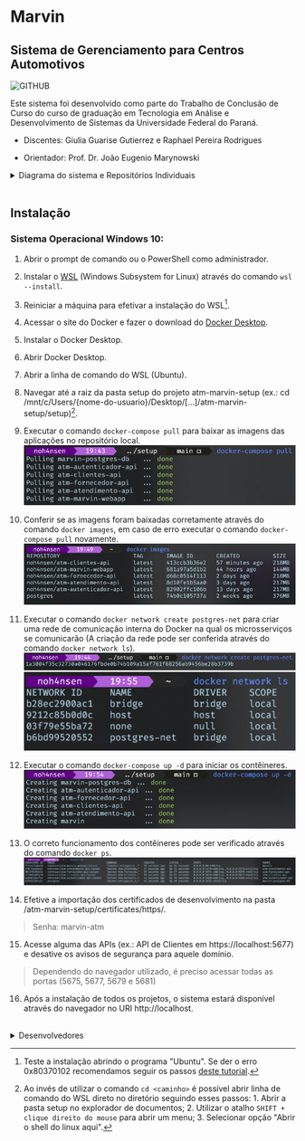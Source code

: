 # Marvin 
## Sistema de Gerenciamento para Centros Automotivos

![GITHUB](https://user-images.githubusercontent.com/82844620/167056867-3dee8596-133f-49b5-bcdb-c42c1d3e1e08.png)

Este sistema foi desenvolvido como parte do Trabalho de Conclusão de Curso do curso de graduação em Tecnologia em Análise e Desenvolvimento de Sistemas da Universidade Federal do Paraná.

- Discentes: Giulia Guarise Gutierrez e Raphael Pereira Rodrigues

- Orientador: Prof. Dr. João Eugenio Marynowski

<details>
  <summary>Diagrama do sistema e Repositórios Individuais</summary>

![Diagrama do sistema](/images/marvin.png)

 - [Marvin Webapp](https://github.com/gguarise/marvin-webapp)
   * [Imagem no Docker hub](https://hub.docker.com/repository/docker/noh4nsen/atm-marvin-webapp)
 - [Autenticador](https://github.com/noh4nsen/atm-autenticador-api)
   * [Imagem no Docker hub](https://hub.docker.com/repository/docker/noh4nsen/atm-autenticador-api)
 - [Atendimento](https://github.com/noh4nsen/atm-atendimento-api)
   * [Imagem no Docker hub](https://hub.docker.com/repository/docker/noh4nsen/atm-atendimento-api) 
 - [Fornecedor](https://github.com/noh4nsen/atm-fornecedor-api)
   * [Imagem no Docker hub](https://hub.docker.com/repository/docker/noh4nsen/atm-fornecedor-api)  
 - [Clientes](https://github.com/noh4nsen/atm-clientes-api)
   * [Imagem no Docker hub](https://hub.docker.com/repository/docker/noh4nsen/atm-clientes-api)   
 - [Setup](https://github.com/noh4nsen/atm-marvin-setup)
</details>
<br>

## Instalação
### Sistema Operacional Windows 10:

1.	Abrir o prompt de comando ou o PowerShell como administrador.

2.	Instalar o [WSL](https://docs.microsoft.com/pt-br/windows/wsl/install)  (Windows Subsystem for Linux) através do comando `wsl --install`.

3.	Reiniciar a máquina para efetivar a instalação do WSL[^1].

4.	Acessar o site do Docker e fazer o download do [Docker Desktop](https://www.docker.com/products/docker-desktop/).

5.	Instalar o Docker Desktop.

6.	Abrir Docker Desktop.

7.	Abrir a linha de comando do WSL (Ubuntu).

8.	Navegar até a raiz da pasta setup do projeto atm-marvin-setup (ex.: cd /mnt/c/Users/{nome-do-usuario}/Desktop/[…]/atm-marvin-setup/setup)[^2].

9.	Executar o comando `docker-compose pull` para baixar as imagens das aplicações no repositório local.
![Comando para baixar as imagens.](/images/inst-8.png) 
10.	Conferir se as imagens foram baixadas corretamente através do comando `docker images`, em caso de erro executar o comando `docker-compose pull` novamente. 
![Listagem de imagens](/images/inst-9.png)
11.	Executar o comando `docker network create postgres-net` para criar uma rede de comunicação interna do Docker na qual os microsserviços se comunicarão (A criação da rede pode ser conferida através do comando `docker network ls`).
![Criação de rede interna](/images/inst-10.png) 
![Listagem de redes](/images/inst-10-2.png)
12.	Executar o comando `docker-compose up -d` para iniciar os contêineres.
![Comando para iniciar os contêineres](/images/inst-11.png) 
13.	O correto funcionamento dos contêineres pode ser verificado através do comando `docker ps`.
![Comando para listagem de contêineres ativos](/images/inst-12.png) 
14.	Efetive a importação dos certificados de desenvolvimento na pasta /atm-marvin-setup/certificates/https/.
> Senha: marvin-atm
15.	Acesse alguma das APIs (ex.: API de Clientes em https://localhost:5677) e desative os avisos de segurança para aquele domínio.
> Dependendo do navegador utilizado, é preciso acessar todas as portas (5675, 5677, 5679 e 5681)
16.	Após a instalação de todos os projetos, o sistema estará disponível através do navegador no URI http://localhost.

<br>

<details>
  <summary>Desenvolvedores</summary>

 - Giulia Guarise Gutierrez [GitHub](https://github.com/gguarise)
 - Raphael Pereira Rodrigues [GitHub](https://github.com/noh4nsen)
</details>

[^1]: Teste a instalação abrindo o programa "Ubuntu". Se der o erro 0x80370102 recomendamos seguir os passos [deste tutorial](https://br.atsit.in/archives/209813).
[^2]: Ao invés de utilizar o comando `cd <caminho>` é possível abrir linha de comando do WSL direto no diretório seguindo esses passos: 1. Abrir a pasta setup no explorador de documentos; 2. Utilizar o atalho `SHIFT + clique direito do mouse` para abrir um menu; 3. Selecionar opção "Abrir o shell do linux aqui".
